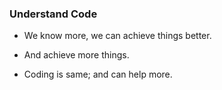 ### Understand Code

  * We know more, we can achieve things better.
  
  * And achieve more things.
  
  * Coding is same; and can help more.
